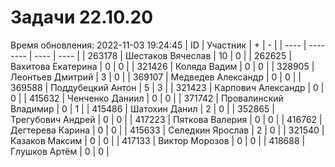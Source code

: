 # Задачи 22.10.20
Время обновления: 2022-11-03 19:24:45
| ID   | Участник | +    | -    |
| ---- | -------- | ---- | ---- |
| 263178 | Шестаков Вячеслав | 10 | 0 |
| 262625 | Вахитова Екатерина | 0 | 0 |
| 321426 | Коляда Вадим | 0 | 0 |
| 328905 | Леонтьев Дмитрий | 3 | 0 |
| 369107 | Медведев Александр | 0 | 0 |
| 369588 | Поддубецкий Антон | 5 | 3 |
| 321423 | Карпович Александр | 0 | 0 |
| 415632 | Ченченко Даниил | 0 | 0 |
| 371742 | Провалинский Владимир | 0 | 1 |
| 415486 | Шатохин Данил | 2 | 0 |
| 352865 | Трегубович Андрей | 0 | 0 |
| 417223 | Пяткова Валерия | 0 | 0 |
| 416762 | Дегтерева Карина | 0 | 0 |
| 415633 | Селедкин Ярослав | 2 | 0 |
| 321540 | Казаков Максим | 0 | 0 |
| 417133 | Виктор Морозов | 0 | 0 |
| 418688 | Глушков Артём | 0 | 0 |
